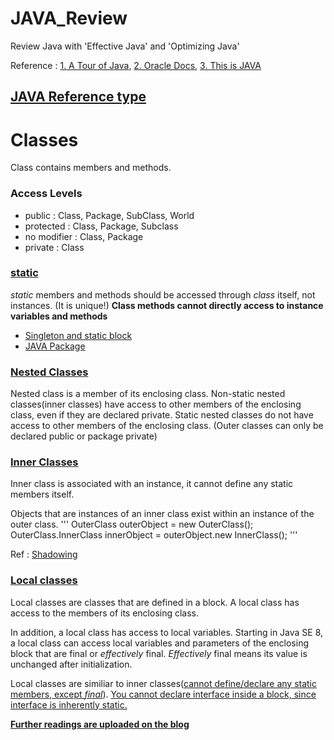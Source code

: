 # JAVA_Review
Review Java with 'Effective Java' and 'Optimizing Java'

Reference : [1. A Tour of Java](https://github.com/hashnut/JAVA_Review/blob/main/java_article_merged.pdf), [2. Oracle Docs](https://docs.oracle.com/javase/tutorial/java/TOC.html), [3. This is JAVA](http://www.yes24.com/Product/Goods/15651484)

## [JAVA Reference type](https://koreanfoodie.me/635)

# Classes

Class contains members and methods.

### Access Levels

- public : Class, Package, SubClass, World
- protected : Class, Package, Subclass
- no modifier : Class, Package
- private : Class

### [static](https://github.com/hashnut/JAVA_Review/blob/main/oracle_classes/src/TopLevelClass.java)

*static* members and methods should be accessed through *class* itself, not instances. (It is unique!) **Class methods cannot directly access to instance variables and methods**

- [Singleton and static block](https://koreanfoodie.me/636)
- [JAVA Package](https://koreanfoodie.me/638)

### [Nested Classes](https://github.com/hashnut/JAVA_Review/blob/main/oracle_classes/src/OuterClass2.java)

Nested class is a member of its enclosing class. Non-static nested classes(inner classes) have access to other members of the enclosing class, even if they are declared private. Static nested classes do not have access to other members of the enclosing class. (Outer classes can only be declared public or package private)

### [Inner Classes](https://github.com/hashnut/JAVA_Review/blob/main/oracle_classes/src/DataStructure.java)

Inner class is associated with an instance, it cannot define any static members itself.

Objects that are instances of an inner class exist within an instance of the outer class.
'''
OuterClass outerObject = new OuterClass();
OuterClass.InnerClass innerObject = outerObject.new InnerClass();
'''

Ref : [Shadowing](https://github.com/hashnut/JAVA_Review/blob/main/oracle_classes/src/ShadowTest.java)

### [Local classes](https://github.com/hashnut/JAVA_Review/blob/main/oracle_classes/src/LocalClassExample.java)

Local classes are classes that are defined in a block. A local class has access to the members of its enclosing class. 

In addition, a local class has access to local variables. Starting in Java SE 8, a local class can access local variables and parameters of the enclosing block that are final or *effectively* final. *Effectively* final means its value is unchanged after initialization.

Local classes are similiar to inner classes([cannot define/declare any static members, except *final*](https://github.com/hashnut/JAVA_Review/blob/main/oracle_classes/src/only_final_in_local_static.java)). [You cannot declare interface inside a block, since interface is inherently static.](https://github.com/hashnut/JAVA_Review/blob/main/oracle_classes/src/interface_static.java)

[**Further readings are uploaded on the blog**](https://iamfoodie.tistory.com/category/Tutorials/Java)



